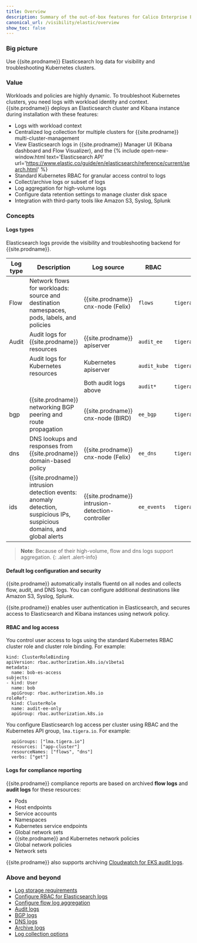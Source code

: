 ```yaml
---
title: Overview 
description: Summary of the out-of-box features for Calico Enterprise Elasticsearch logs.
canonical_url: /visibility/elastic/overview
show_toc: false
---
```


### Big picture

Use {{site.prodname}} Elasticsearch log data for visibility and troubleshooting Kubernetes clusters.

### Value

Workloads and policies are highly dynamic. To troubleshoot Kubernetes clusters, you need logs with workload identity and context. {{site.prodname}} deploys an Elasticsearch cluster and Kibana instance during installation with these features:

- Logs with workload context
- Centralized log collection for multiple clusters for {{site.prodname}} multi-cluster-management
- View Elasticsearch logs in {{site.prodname}} Manager UI (Kibana dashboard and Flow Visualizer), and the {% include open-new-window.html text='Elasticsearch API' url='https://www.elastic.co/guide/en/elasticsearch/reference/current/search.html' %}
- Standard Kubernetes RBAC for granular access control to logs 
- Collect/archive logs or subset of logs
- Log aggregation for high-volume logs
- Configure data retention settings to manage cluster disk space 
- Integration with third-party tools like Amazon S3, Syslog, Splunk

### Concepts

#### Logs types

Elasticsearch logs provide the visibility and troubleshooting backend for {{site.prodname}}.

| Log type | Description                                                  | Log source                                       | RBAC         | Index                         |
| -------- | ------------------------------------------------------------ | ------------------------------------------------ | ------------ | ----------------------------- |
| Flow     | Network flows for workloads: source and destination namespaces, pods, labels, and policies | {{site.prodname}} cnx-node (Felix)               | `flows`      | `tigera_secure_ee_flows`      |
| Audit    | Audit logs for {{site.prodname}} resources                   | {{site.prodname}} apiserver                      | `audit_ee`   | `tigera_secure_ee_audit_ee`   |
|          | Audit logs for Kubernetes resources                          | Kubernetes apiserver                             | `audit_kube` | `tigera_secure_ee_audit_kube` |
|          |                                                              | Both audit logs above                            | `audit*`     | `tigera_secure_ee_audit*`     |
| bgp      | {{site.prodname}} networking BGP peering and route propagation | {{site.prodname}} cnx-node (BIRD)                | `ee_bgp`     | `tigera_secure_ee_bgp.*`      |
| dns      | DNS lookups and responses from {{site.prodname}} domain-based policy | {{site.prodname}} cnx-node (Felix)               | `ee_dns`     | `tigera_secure_ee_dns`        |
| ids      | {{site.prodname}} intrusion detection events: anomaly detection, suspicious IPs, suspicious domains, and global alerts | {{site.prodname}} intrusion-detection-controller | `ee_events`  | `tigera_secure_ee_events`     |

>**Note**: Because of their high-volume, flow and dns logs support aggregation.
{: .alert .alert-info}

#### Default log configuration and security

{{site.prodname}} automatically installs fluentd on all nodes and collects flow, audit, and DNS logs. You can configure additional destinations like Amazon S3, Syslog, Splunk.

{{site.prodname}} enables user authentication in Elasticsearch, and secures access to Elasticsearch and Kibana instances using network policy.

#### RBAC and log access

You control user access to logs using the standard Kubernetes RBAC cluster role and cluster role binding. For example:

```
kind: ClusterRoleBinding
apiVersion: rbac.authorization.k8s.io/v1beta1
metadata:
  name: bob-es-access
subjects:
- kind: User
  name: bob
  apiGroup: rbac.authorization.k8s.io
roleRef:
  kind: ClusterRole
  name: audit-ee-only
  apiGroup: rbac.authorization.k8s.io
```

You configure Elasticsearch log access per cluster using RBAC and the Kubernetes API group, `lma.tigera.io`. For example:

```
  apiGroups: ["lma.tigera.io"]
  resources: ["app-cluster"]
  resourceNames: ["flows", "dns"]
  verbs: ["get"] 

```

#### Logs for compliance reporting

{{site.prodname}} compliance reports are based on archived **flow logs** and **audit logs** for these resources:

- Pods
- Host endpoints
- Service accounts
- Namespaces
- Kubernetes service endpoints
- Global network sets
- {{site.prodname}} and Kubernetes network policies
- Global network policies
- Network sets

{{site.prodname}} also supports archiving [Cloudwatch for EKS audit logs]({{site.baseurl}}/reference/installation/api#operator.tigera.io/v1.LogCollectorSpec).

### Above and beyond

- [Log storage requirements]({{site.baseurl}}/maintenance/logstorage/log-storage-requirements)
- [Configure RBAC for Elasticsearch logs]({{site.baseurl}}/visibility/elastic/rbac-elasticsearch)
- [Configure flow log aggregation]({{site.baseurl}}/visibility/elastic/flow/aggregation)
- [Audit logs]({{site.baseurl}}/visibility/elastic/ee-audit)
- [BGP logs]({{site.baseurl}}/visibility/elastic/bgp)
- [DNS logs]({{site.baseurl}}/visibility/elastic/dns)
- [Archive logs]({{site.baseurl}}/visibility/elastic/archive-storage)
- [Log collection options]({{site.baseurl}}/reference/installation/api#operator.tigera.io/v1.LogCollectorSpec)

